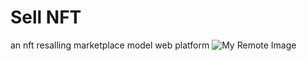 # Sell NFT

an nft resalling marketplace model web platform
![My Remote Image](https://ibb.co/tDv21v5)
